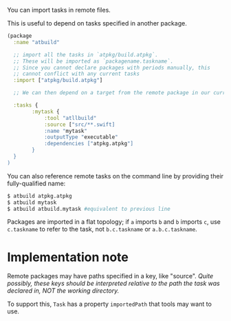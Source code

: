 You can import tasks in remote files.

This is useful to depend on tasks specified in another package.

```clojure
(package
  :name "atbuild"

  ;; import all the tasks in `atpkg/build.atpkg`.
  ;; These will be imported as `packagename.taskname`.
  ;; Since you cannot declare packages with periods manually, this 
  ;; cannot conflict with any current tasks
  :import ["atpkg/build.atpkg"]

  ;; We can then depend on a target from the remote package in our current one

  :tasks {
        :mytask {
            :tool "atllbuild"
            :source ["src/**.swift]
            :name "mytask"
            :outputType "executable"
            :dependencies ["atpkg.atpkg"]
        }
  }
)
```

You can also reference remote tasks on the command line by providing their fully-qualified name:

```bash
$ atbuild atpkg.atpkg
$ atbuild mytask
$ atbuild atbuild.mytask #equivalent to previous line
```

Packages are imported in a flat topology; if `a` imports `b` and `b` imports `c`, use `c.taskname` to refer to the task, not `b.c.taskname` or `a.b.c.taskname`.

# Implementation note

Remote packages may have paths specified in a key, like "source".  *Quite possibly, these keys should be interpreted relative to the path the task was declared in, NOT the working directory.*

To support this, `Task` has a property `importedPath` that tools may want to use.